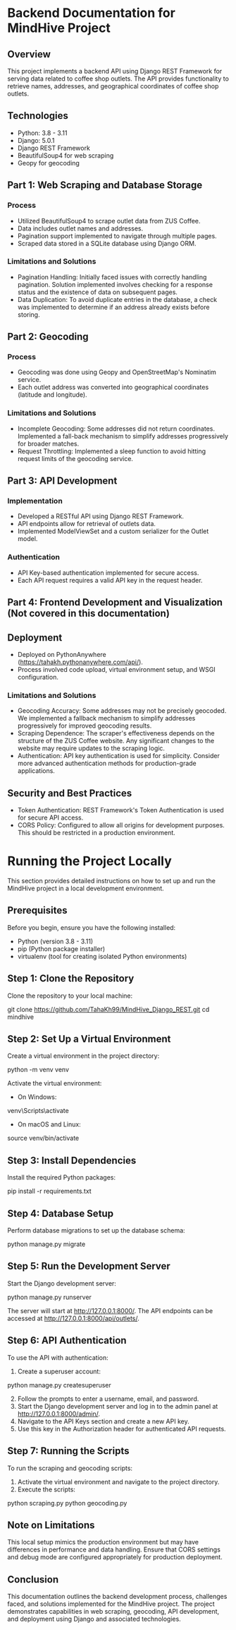 # Backend Documentation for MindHive Project

## Overview
This project implements a backend API using Django REST Framework for serving data related to coffee shop outlets. The API provides functionality to retrieve names, addresses, and geographical coordinates of coffee shop outlets.

## Technologies
- Python: 3.8 - 3.11
- Django: 5.0.1
- Django REST Framework
- BeautifulSoup4 for web scraping
- Geopy for geocoding

## Part 1: Web Scraping and Database Storage
### Process
- Utilized BeautifulSoup4 to scrape outlet data from ZUS Coffee.
- Data includes outlet names and addresses.
- Pagination support implemented to navigate through multiple pages.
- Scraped data stored in a SQLite database using Django ORM.

### Limitations and Solutions
- Pagination Handling: Initially faced issues with correctly handling pagination. Solution implemented involves checking for a response status and the existence of data on subsequent pages.
- Data Duplication: To avoid duplicate entries in the database, a check was implemented to determine if an address already exists before storing.

## Part 2: Geocoding
### Process
- Geocoding was done using Geopy and OpenStreetMap's Nominatim service.
- Each outlet address was converted into geographical coordinates (latitude and longitude).

### Limitations and Solutions
- Incomplete Geocoding: Some addresses did not return coordinates. Implemented a fall-back mechanism to simplify addresses progressively for broader matches.
- Request Throttling: Implemented a sleep function to avoid hitting request limits of the geocoding service.

## Part 3: API Development
### Implementation
- Developed a RESTful API using Django REST Framework.
- API endpoints allow for retrieval of outlets data.
- Implemented ModelViewSet and a custom serializer for the Outlet model.

### Authentication
- API Key-based authentication implemented for secure access.
- Each API request requires a valid API key in the request header.

## Part 4: Frontend Development and Visualization (Not covered in this documentation)

## Deployment
- Deployed on PythonAnywhere (https://tahakh.pythonanywhere.com/api/).
- Process involved code upload, virtual environment setup, and WSGI configuration.

### Limitations and Solutions
- Geocoding Accuracy: Some addresses may not be precisely geocoded. We implemented a fallback mechanism to simplify addresses progressively for improved geocoding results.
- Scraping Dependence: The scraper's effectiveness depends on the structure of the ZUS Coffee website. Any significant changes to the website may require updates to the scraping logic.
- Authentication: API key authentication is used for simplicity. Consider more advanced authentication methods for production-grade applications.

## Security and Best Practices
- Token Authentication: REST Framework's Token Authentication is used for secure API access.
- CORS Policy: Configured to allow all origins for development purposes. This should be restricted in a production environment.

# Running the Project Locally

This section provides detailed instructions on how to set up and run the MindHive project in a local development environment.

## Prerequisites
Before you begin, ensure you have the following installed:
- Python (version 3.8 - 3.11)
- pip (Python package installer)
- virtualenv (tool for creating isolated Python environments)

## Step 1: Clone the Repository
Clone the repository to your local machine:

git clone https://github.com/TahaKh99/MindHive_Django_REST.git cd mindhive

## Step 2: Set Up a Virtual Environment
Create a virtual environment in the project directory:

python -m venv venv

Activate the virtual environment:
- On Windows:

venv\Scripts\activate

- On macOS and Linux:

source venv/bin/activate

## Step 3: Install Dependencies
Install the required Python packages:

pip install -r requirements.txt

## Step 4: Database Setup
Perform database migrations to set up the database schema:

python manage.py migrate

## Step 5: Run the Development Server
Start the Django development server:

python manage.py runserver

The server will start at http://127.0.0.1:8000/. The API endpoints can be accessed at http://127.0.0.1:8000/api/outlets/.

## Step 6: API Authentication
To use the API with authentication:
1. Create a superuser account:

python manage.py createsuperuser

2. Follow the prompts to enter a username, email, and password.
3. Start the Django development server and log in to the admin panel at http://127.0.0.1:8000/admin/.
4. Navigate to the API Keys section and create a new API key.
5. Use this key in the Authorization header for authenticated API requests.

## Step 7: Running the Scripts
To run the scraping and geocoding scripts:
1. Activate the virtual environment and navigate to the project directory.
2. Execute the scripts:

python scraping.py python geocoding.py


## Note on Limitations
This local setup mimics the production environment but may have differences in performance and data handling. Ensure that CORS settings and debug mode are configured appropriately for production deployment.

## Conclusion
This documentation outlines the backend development process, challenges faced, and solutions implemented for the MindHive project. The project demonstrates capabilities in web scraping, geocoding, API development, and deployment using Django and associated technologies.
